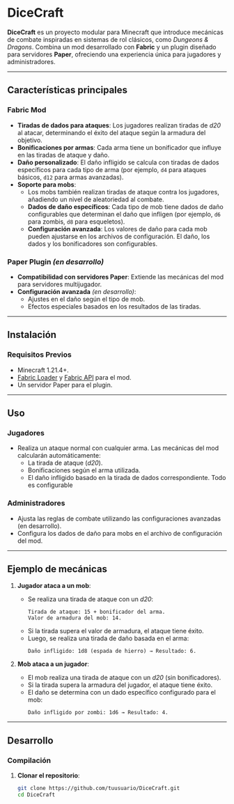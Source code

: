 # DiceCraft

**DiceCraft** es un proyecto modular para Minecraft que introduce mecánicas de combate inspiradas en sistemas de rol clásicos, como *Dungeons & Dragons*. Combina un mod desarrollado con **Fabric** y un plugin diseñado para servidores **Paper**, ofreciendo una experiencia única para jugadores y administradores.

---

## Características principales

### **Fabric Mod**
- **Tiradas de dados para ataques**: Los jugadores realizan tiradas de *d20* al atacar, determinando el éxito del ataque según la armadura del objetivo.
- **Bonificaciones por armas**: Cada arma tiene un bonificador que influye en las tiradas de ataque y daño.
- **Daño personalizado**: El daño infligido se calcula con tiradas de dados específicos para cada tipo de arma (por ejemplo, `d4` para ataques básicos, `d12` para armas avanzadas).
- **Soporte para mobs**:
    - Los mobs también realizan tiradas de ataque contra los jugadores, añadiendo un nivel de aleatoriedad al combate.
    - **Dados de daño específicos**: Cada tipo de mob tiene dados de daño configurables que determinan el daño que infligen (por ejemplo, `d6` para zombis, `d8` para esqueletos).
    - **Configuración avanzada**: Los valores de daño para cada mob pueden ajustarse en los archivos de configuración.
El daño, los dados y los bonificadores son configurables.


### **Paper Plugin *(en desarrollo)***
- **Compatibilidad con servidores Paper**: Extiende las mecánicas del mod para servidores multijugador.
- **Configuración avanzada** *(en desarrollo)*:
    - Ajustes en el daño según el tipo de mob.
    - Efectos especiales basados en los resultados de las tiradas.

---

## Instalación

### **Requisitos Previos**
- Minecraft 1.21.4+.
- [Fabric Loader](https://fabricmc.net/use) y [Fabric API](https://modrinth.com/mod/fabric-api) para el mod.
- Un servidor Paper para el plugin.

---

## Uso

### **Jugadores**
- Realiza un ataque normal con cualquier arma. Las mecánicas del mod calcularán automáticamente:
    - La tirada de ataque (*d20*).
    - Bonificaciones según el arma utilizada.
    - El daño infligido basado en la tirada de dados correspondiente.
Todo es configurable


### **Administradores**
- Ajusta las reglas de combate utilizando las configuraciones avanzadas (en desarrollo).
- Configura los dados de daño para mobs en el archivo de configuración del mod.

---

## Ejemplo de mecánicas

1. **Jugador ataca a un mob**:
    - Se realiza una tirada de ataque con un *d20*:
      ```
      Tirada de ataque: 15 + bonificador del arma.
      Valor de armadura del mob: 14.
      ```
    - Si la tirada supera el valor de armadura, el ataque tiene éxito.
    - Luego, se realiza una tirada de daño basada en el arma:
      ```
      Daño infligido: 1d8 (espada de hierro) → Resultado: 6.
      ```

2. **Mob ataca a un jugador**:
    - El mob realiza una tirada de ataque con un *d20* (sin bonificadores).
    - Si la tirada supera la armadura del jugador, el ataque tiene éxito.
    - El daño se determina con un dado específico configurado para el mob:
      ```
      Daño infligido por zombi: 1d6 → Resultado: 4.
      ```

---

## Desarrollo

### **Compilación**
1. **Clonar el repositorio**:
   ```bash
   git clone https://github.com/tuusuario/DiceCraft.git
   cd DiceCraft
